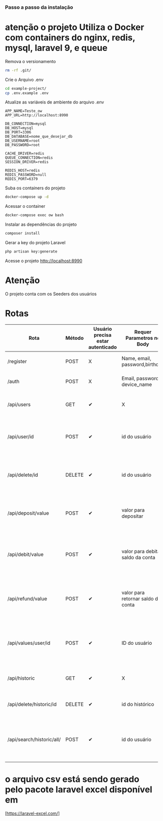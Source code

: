 ### Passo a passo da instalação

# atenção o projeto Utiliza o Docker com containers do nginx, redis, mysql, laravel 9, e queue

Remova o versionamento
```sh
rm -rf .git/
```
Crie o Arquivo .env
```sh
cd example-project/
cp .env.example .env
```
Atualize as variáveis de ambiente do arquivo .env
```dosini
APP_NAME=Teste_ow
APP_URL=http://localhost:8990

DB_CONNECTION=mysql
DB_HOST=mysql
DB_PORT=3306
DB_DATABASE=nome_que_desejar_db
DB_USERNAME=root
DB_PASSWORD=root

CACHE_DRIVER=redis
QUEUE_CONNECTION=redis
SESSION_DRIVER=redis

REDIS_HOST=redis
REDIS_PASSWORD=null
REDIS_PORT=6379

```
Suba os containers do projeto
```sh
docker-compose up -d
```
Acessar o container
```sh
docker-compose exec ow bash
```

Instalar as dependências do projeto
```sh
composer install
```
Gerar a key do projeto Laravel
```sh
php artisan key:generate
```
Acesse o projeto
[http://localhost:8990](http://localhost:8990)

# Atenção
O projeto conta com os Seeders dos usuários

# Rotas 
| Rota |Método| Usuário precisa estar autenticado  | Requer Parametros no Body  |       Descrição     | 
| ------------------- | ------------------- | ---------------------  | -------------------------- |  -------------------|
|/register| POST  | X | Name, email, password,birthday | Rota para criação de usuário|
| /auth| POST| X  | Email, password, device_name| Rota para autenticação de usuário|
| /api/users| GET | ✔ | X  | Rota para busca de todos os usuários|
| /api/user/id| POST| ✔ | id do usuário  | Rota para busca um usuário específico através de seu ID|
| /api/delete/id| DELETE| ✔ | id do usuário  | Rota para deletar um usuário específico através de seu ID|
| /api/deposit/value| POST| ✔ | valor para depositar  | Rota para dar créditos um usuário específico através de seu ID|
| /api/debit/value| POST| ✔ | valor para debitar saldo da conta  | Rota para retirar créditos um usuário específico através de seu ID |
| /api/refund/value| POST| ✔ | valor para retornar saldo da conta  | Rota para retornar créditos um usuário específico através de seu ID |
| /api/values/user/id| POST| ✔ | ID do usuário | Rota para retornar os valores de um usuário específico através de seu ID |
| /api/historic| GET| ✔ | X  | Rota para mostrar histórico do usuário |
| /api/delete/historic/id| DELETE| ✔ | id do histórico  | Rota para deletar histórico do usuário|
| /api/search/historic/all/| POST| ✔ | id do usuário  | Rota para exibir histórico do usuário em csv (apenas todas as requisições)|

# o arquivo csv está sendo gerado pelo pacote laravel excel disponível em 
[https://laravel-excel.com/]
